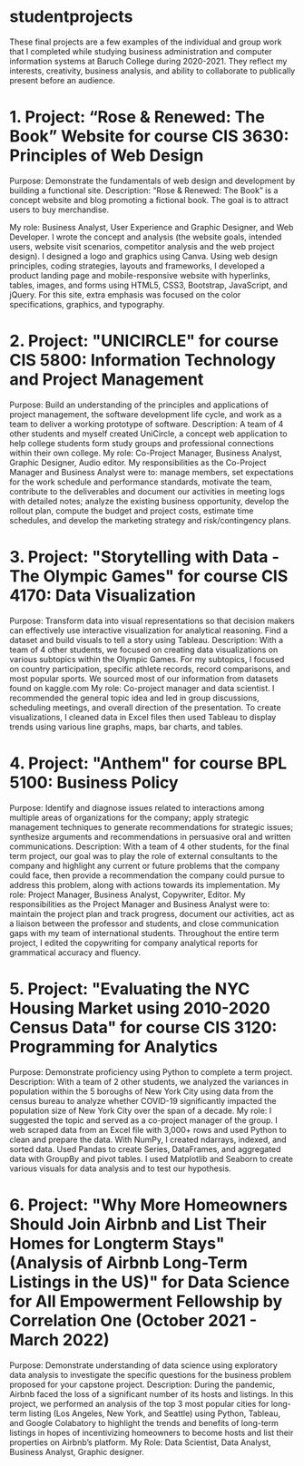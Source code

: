 # studentprojects
These final projects are a few examples of the individual and group work that I completed while studying business administration and computer information systems at Baruch College during 2020-2021.
They reflect my interests, creativity, business analysis, and ability to collaborate to publically present before an audience.


# 1. Project: “Rose & Renewed: The Book” Website for course CIS 3630:  Principles of Web Design
Purpose:  Demonstrate the fundamentals of web design and development by building a functional site.
Description: “Rose & Renewed: The Book” is a concept website and blog promoting a fictional book. The goal is to attract users to buy merchandise.

My role:  Business Analyst, User Experience and Graphic Designer, and Web Developer. 
I wrote the concept and analysis (the website goals, intended users, website visit scenarios, competitor analysis and the web project design).
I designed a logo and graphics using Canva. Using web design principles, coding strategies, layouts and frameworks, I developed a product landing page and mobile-responsive website with hyperlinks, tables, images, and forms using HTML5, CSS3, Bootstrap, JavaScript, and jQuery.  For this site, extra emphasis was focused on the color specifications, graphics, and typography.

# 2.  Project: "UNICIRCLE" for course CIS 5800:  Information Technology and Project Management
Purpose:  Build an understanding of the principles and applications of project management, the software development life cycle, and work as a team to deliver a working prototype of software.
Description:  A team of 4 other students and myself created UniCircle, a concept web application to help college students form study groups and professional connections within their own college. 
My role:  Co-Project Manager, Business Analyst, Graphic Designer, Audio editor. My responsibilities as the Co-Project Manager and Business Analyst were to: manage members, set expectations for the work schedule and performance standards, motivate the team, contribute to the deliverables and document our activities in meeting logs with detailed notes; analyze the existing business opportunity, develop the rollout plan, compute the budget and project costs, estimate time schedules, and develop the marketing strategy and risk/contingency plans.

# 3.  Project: "Storytelling with Data - The Olympic Games" for course CIS 4170:  Data Visualization                       
Purpose:  Transform data into visual representations so that decision makers can effectively use interactive visualization for analytical reasoning. Find a dataset and build visuals to tell a story using Tableau. 
Description:  With a team of 4 other students, we focused on creating data visualizations on various subtopics within the Olympic Games. For my subtopics, I focused on country participation, specific athlete records, record comparisons, and most popular sports. We sourced most of our information from datasets found on kaggle.com
My role:  Co-project manager and data scientist. I recommended the general topic idea and led in group discussions, scheduling meetings, and overall direction of the presentation. To create visualizations, I cleaned data in Excel files then used Tableau to display trends using various line graphs, maps, bar charts, and tables.

# 4.  Project: "Anthem" for course BPL 5100:  Business Policy
Purpose: Identify and diagnose issues related to interactions among multiple areas of organizations for the company; apply strategic management techniques to generate recommendations for strategic issues; synthesize arguments and recommendations in persuasive oral and written communications.
Description:  With a team of 4 other students, for the final term project, our goal was to play the role of external consultants to the company and highlight any current or future problems that the company could face, then provide a recommendation the company could pursue to address this problem, along with actions towards its implementation.
My role: Project Manager, Business Analyst, Copywriter, Editor. My responsibilities as the Project Manager and Business Analyst were to: maintain the project plan and track progress, document our activities, act as a liaison between the professor and students, and close communication gaps with my team of international students. Throughout the entire term project, I edited the copywriting for company analytical reports for grammatical accuracy and fluency.

# 5. Project: "Evaluating the NYC Housing Market using 2010-2020 Census Data" for course CIS 3120:  Programming for Analytics            
Purpose:  Demonstrate proficiency using Python to complete a term project.
Description:  With a team of 2 other students, we analyzed the variances in population within the 5 boroughs of New York City using data from the census bureau to analyze whether COVID-19 significantly impacted the population size of New York City over the span of a decade.
My role:  I suggested the topic and served as a co-project manager of the group. I web scraped data from an Excel file with 3,000+ rows and used Python to clean and prepare the data. With NumPy, I created ndarrays, indexed, and sorted data. Used Pandas to create Series, DataFrames, and aggregated data with GroupBy and pivot tables. I used Matplotlib and Seaborn to create various visuals for data analysis and to test our hypothesis. 

# 6. Project: "Why More Homeowners Should Join Airbnb and List Their Homes for Longterm Stays" (Analysis of Airbnb Long-Term Listings in the US)" for Data Science for All Empowerment Fellowship by Correlation One (October 2021 - March 2022)
Purpose:  Demonstrate understanding of data science using exploratory data analysis to investigate the specific questions for the business problem proposed for your capstone project.
Description:  During the pandemic, Airbnb faced the loss of a significant number of its hosts and listings.  In this project, we performed an analysis of the top 3 most popular cities for long-term listing (Los Angeles, New York, and Seattle) using Python, Tableau, and Google Colabatory to highlight the trends and benefits of long-term listings in hopes of incentivizing homeowners to become hosts and list their properties on Airbnb’s platform.
My Role:  Data Scientist, Data Analyst, Business Analyst, Graphic designer.
